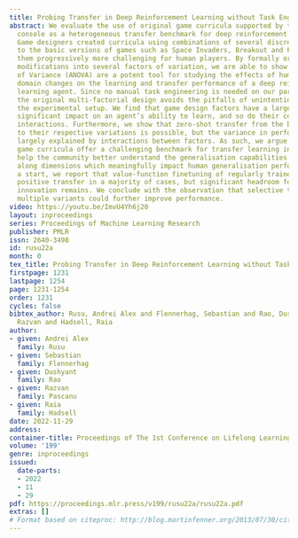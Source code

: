 ```yaml
---
title: Probing Transfer in Deep Reinforcement Learning without Task Engineering
abstract: We evaluate the use of original game curricula supported by the Atari 2600
  console as a heterogeneous transfer benchmark for deep reinforcement learning agents.
  Game designers created curricula using combinations of several discrete modifications
  to the basic versions of games such as Space Invaders, Breakout and Freeway, making
  them progressively more challenging for human players. By formally organising these
  modifications into several factors of variation, we are able to show that Analyses
  of Variance (ANOVA) are a potent tool for studying the effects of human-relevant
  domain changes on the learning and transfer performance of a deep reinforcement
  learning agent. Since no manual task engineering is needed on our part, leveraging
  the original multi-factorial design avoids the pitfalls of unintentionally biasing
  the experimental setup. We find that game design factors have a large and statistically
  significant impact on an agent’s ability to learn, and so do their combinatorial
  interactions. Furthermore, we show that zero-shot transfer from the basic games
  to their respective variations is possible, but the variance in performance is also
  largely explained by interactions between factors. As such, we argue that Atari
  game curricula offer a challenging benchmark for transfer learning in RL, that can
  help the community better understand the generalisation capabilities of RL agents
  along dimensions which meaningfully impact human generalisation performance. As
  a start, we report that value-function finetuning of regularly trained agents achieves
  positive transfer in a majority of cases, but significant headroom for algorithmic
  innovation remains. We conclude with the observation that selective transfer from
  multiple variants could further improve performance.
video: https://youtu.be/ImvU4Yh6j20
layout: inproceedings
series: Proceedings of Machine Learning Research
publisher: PMLR
issn: 2640-3498
id: rusu22a
month: 0
tex_title: Probing Transfer in Deep Reinforcement Learning without Task Engineering
firstpage: 1231
lastpage: 1254
page: 1231-1254
order: 1231
cycles: false
bibtex_author: Rusu, Andrei Alex and Flennerhag, Sebastian and Rao, Dushyant and Pascanu,
  Razvan and Hadsell, Raia
author:
- given: Andrei Alex
  family: Rusu
- given: Sebastian
  family: Flennerhag
- given: Dushyant
  family: Rao
- given: Razvan
  family: Pascanu
- given: Raia
  family: Hadsell
date: 2022-11-29
address:
container-title: Proceedings of The 1st Conference on Lifelong Learning Agents
volume: '199'
genre: inproceedings
issued:
  date-parts:
  - 2022
  - 11
  - 29
pdf: https://proceedings.mlr.press/v199/rusu22a/rusu22a.pdf
extras: []
# Format based on citeproc: http://blog.martinfenner.org/2013/07/30/citeproc-yaml-for-bibliographies/
---
```

